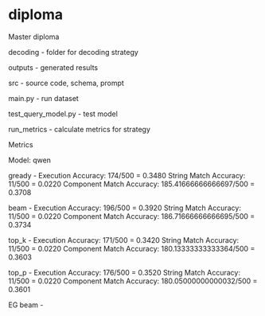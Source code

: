# diploma
Master diploma

decoding - folder for decoding strategy

outputs - generated results

src - source code, schema, prompt

main.py - run dataset

test_query_model.py - test model

run_metrics - calculate metrics for strategy 


Metrics

Model: qwen

gready - 
Execution Accuracy: 174/500 = 0.3480
String Match Accuracy: 11/500 = 0.0220
Component Match Accuracy: 185.41666666666697/500 = 0.3708

beam -
Execution Accuracy: 196/500 = 0.3920
String Match Accuracy: 11/500 = 0.0220
Component Match Accuracy: 186.71666666666695/500 = 0.3734

top_k - 
Execution Accuracy: 171/500 = 0.3420
String Match Accuracy: 11/500 = 0.0220
Component Match Accuracy: 180.13333333333364/500 = 0.3603

top_p -
Execution Accuracy: 176/500 = 0.3520
String Match Accuracy: 11/500 = 0.0220
Component Match Accuracy: 180.05000000000032/500 = 0.3601

EG beam -
